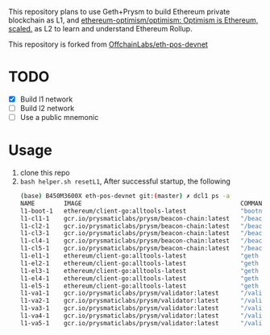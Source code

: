 This repository plans to use Geth+Prysm to build Ethereum private blockchain as L1, and [ethereum-optimism/optimism: Optimism is Ethereum, scaled.](https://github.com/ethereum-optimism/optimism) as L2 to learn and understand Ethereum Rollup.

This repository is forked from [OffchainLabs/eth-pos-devnet](https://github.com/OffchainLabs/eth-pos-devnet)

# TODO
- [x] Build l1 network
- [ ] Build l2 network
- [ ] Use a public mnemonic

# Usage
1. clone this repo
2. `bash helper.sh resetL1`, After successful startup, the following
    ```bash
    (base) B450M3600X eth-pos-devnet git:(master) ✗ dcl1 ps -a
    NAME        IMAGE                                            COMMAND                  SERVICE   CREATED          STATUS          PORTS
    l1-boot-1   ethereum/client-go:alltools-latest               "bootnode -nodekey=/…"   boot      14 seconds ago   Up 13 seconds   8545-8546/tcp, 30303/tcp, 30303/udp
    l1-cl1-1    gcr.io/prysmaticlabs/prysm/beacon-chain:latest   "/beacon-chain --con…"   cl1       14 seconds ago   Up 11 seconds   0.0.0.0:3500->3500/tcp, :::3500->3500/tcp
    l1-cl2-1    gcr.io/prysmaticlabs/prysm/beacon-chain:latest   "/beacon-chain --min…"   cl2       14 seconds ago   Up 11 seconds
    l1-cl3-1    gcr.io/prysmaticlabs/prysm/beacon-chain:latest   "/beacon-chain --min…"   cl3       14 seconds ago   Up 11 seconds
    l1-cl4-1    gcr.io/prysmaticlabs/prysm/beacon-chain:latest   "/beacon-chain --min…"   cl4       14 seconds ago   Up 12 seconds
    l1-cl5-1    gcr.io/prysmaticlabs/prysm/beacon-chain:latest   "/beacon-chain --con…"   cl5       14 seconds ago   Up 11 seconds
    l1-el1-1    ethereum/client-go:alltools-latest               "geth --identity=nod…"   el1       14 seconds ago   Up 12 seconds   8546/tcp, 0.0.0.0:8545->8545/tcp, :::8545->8545/tcp, 30303/tcp, 30303/udp
    l1-el2-1    ethereum/client-go:alltools-latest               "geth --identity=nod…"   el2       14 seconds ago   Up 12 seconds   8545-8546/tcp, 30303/tcp, 30303/udp
    l1-el3-1    ethereum/client-go:alltools-latest               "geth --identity=nod…"   el3       14 seconds ago   Up 12 seconds   8545-8546/tcp, 30303/tcp, 30303/udp
    l1-el4-1    ethereum/client-go:alltools-latest               "geth --identity=nod…"   el4       14 seconds ago   Up 12 seconds   8545-8546/tcp, 30303/tcp, 30303/udp
    l1-el5-1    ethereum/client-go:alltools-latest               "geth --identity=nod…"   el5       14 seconds ago   Up 12 seconds   8545-8546/tcp, 30303/tcp, 30303/udp
    l1-va1-1    gcr.io/prysmaticlabs/prysm/validator:latest      "/validator --config…"   va1       14 seconds ago   Up 11 seconds
    l1-va2-1    gcr.io/prysmaticlabs/prysm/validator:latest      "/validator --config…"   va2       14 seconds ago   Up 11 seconds
    l1-va3-1    gcr.io/prysmaticlabs/prysm/validator:latest      "/validator --config…"   va3       14 seconds ago   Up 11 seconds
    l1-va4-1    gcr.io/prysmaticlabs/prysm/validator:latest      "/validator --config…"   va4       14 seconds ago   Up 11 seconds
    l1-va5-1    gcr.io/prysmaticlabs/prysm/validator:latest      "/validator --config…"   va5       14 seconds ago   Up 11 seconds

    ```